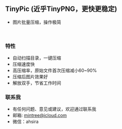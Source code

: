 
## TinyPic (近乎TinyPNG，更快更稳定)
- 图片批量压缩，操作极简
<br>

### <green>特性
- 自动扫描目录，一键压缩
- 压缩速度快
- 高压缩率，原始文件首次压缩减小60~90%
- 压缩后图片效果好
- 解放双手，节省工作时间

### <green>联系我
- 有任何问题、意见或建议，欢迎通过联系我
- 邮箱: mintree@icloud.com
- 微信：ahsira

<head>
    <link rel="stylesheet" type="text/css" href="../../style/style.css">
</head>